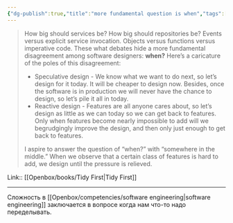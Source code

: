 ```yaml
---
{"dg-publish":true,"title":"more fundamental question is when","tags":["quotes"],"date":"2024-02-12T13:23:15+03:00","modified_at":"2024-03-11T12:55:42+03:00","aliases":"more fundamental question is when","dg-path":"/quotes/202402121323.md","permalink":"/quotes/202402121323/","dgPassFrontmatter":true}
---
```



> How big should services be? How big should repositories be? Events versus explicit service invocation. Objects versus functions versus imperative code. These what debates hide a more fundamental disagreement among software designers: **when?** 
> Here’s a caricature of the poles of this disagreement:
> - Speculative design - We know what we want to do next, so let’s design for it today. It will be cheaper to design now. Besides, once the software is in production we will never have the chance to design, so let’s pile it all in today.
> - Reactive design - Features are all anyone cares about, so let’s design as little as we can today so we can get back to features. Only when features become nearly impossible to add will we begrudgingly improve the design, and then only just enough to get back to features.
>
> I aspire to answer the question of “when?” with “somewhere in the middle.” When we observe that a certain class of features is hard to add, we design until the pressure is relieved.

Link:: [[Openbox/books/Tidy First|Tidy First]]

---

Сложность в [[Openbox/competencies/software engineering|software engineering]] заключается в вопросе когда нам что-то надо переделывать.
